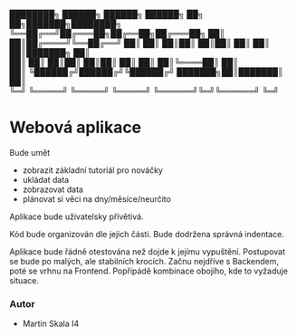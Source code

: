 ████████╗ ██████╗ ██████╗  ██████╗     ██╗     ██╗███████╗████████╗
╚══██╔══╝██╔═══██╗██╔══██╗██╔═══██╗    ██║     ██║██╔════╝╚══██╔══╝
   ██║   ██║   ██║██║  ██║██║   ██║    ██║     ██║███████╗   ██║  
   ██║   ██║   ██║██║  ██║██║   ██║    ██║     ██║╚════██║   ██║  
   ██║   ╚██████╔╝██████╔╝╚██████╔╝    ███████╗██║███████║   ██║  
   ╚═╝    ╚═════╝ ╚═════╝  ╚═════╝     ╚══════╝╚═╝╚══════╝   ╚═╝  
                                                                   
# Webová aplikace                                                                   
Bude umět
- zobrazit základní tutoriál pro nováčky
- ukládat data
- zobrazovat data
- plánovat si věci na dny/měsíce/neurčito

Aplikace bude uživatelsky přívětivá.

Kód bude organizován dle jejich části.
Bude dodržena správná indentace.

Aplikace bude řádně otestována než dojde k jejímu vypuštění.
Postupovat se bude po malých, ale stabilních krocích.
Začnu nejdříve s Backendem, poté se vrhnu na Frontend. Popřipádě kombinace obojího, kde to vyžaduje situace.

### Autor
- Martin Skala I4
